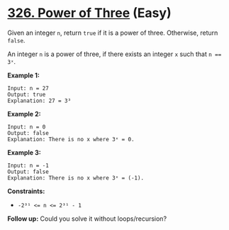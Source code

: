 # [326. Power of Three][link] (Easy)

[link]: https://leetcode.com/problems/power-of-three/

Given an integer `n`, return `true` if it is a power of three. Otherwise, return `false`.

An integer `n` is a power of three, if there exists an integer `x` such that `n == 3ˣ`.

**Example 1:**

```
Input: n = 27
Output: true
Explanation: 27 = 3³
```

**Example 2:**

```
Input: n = 0
Output: false
Explanation: There is no x where 3ˣ = 0.
```

**Example 3:**

```
Input: n = -1
Output: false
Explanation: There is no x where 3ˣ = (-1).
```

**Constraints:**

- `-2³¹ <= n <= 2³¹ - 1`

**Follow up:** Could you solve it without loops/recursion?
